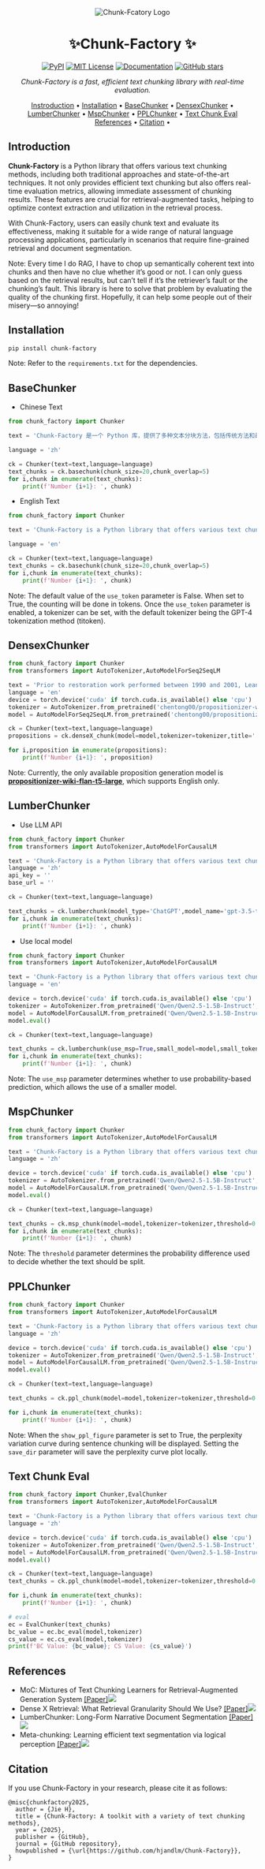 <div align='center'>

![Chunk-Fcatory Logo](./chunk_factory/assets/logo.png)

# ✨Chunk-Factory ✨
[![PyPI](https://img.shields.io/badge/pypi-v0.1.0-blue)](https://pypi.org/project/chunk-factory/)
[![MIT License](https://img.shields.io/badge/license-MIT-blue)](https://opensource.org/licenses/MIT)
[![Documentation](https://img.shields.io/badge/docs-Usage.md-blue.svg)](Usage.md)
[![GitHub stars](https://img.shields.io/github/stars/hjandlm/Chunk-Factory?style=social)](https://github.com/hjandlm/Chunk-Factory/stargazers)

_Chunk-Factory is a fast, efficient text chunking library with real-time evaluation._

[Instroduction](#Instroduction) •
[Installation](#Installation) •
[BaseChunker](#BaseChunker) •
[DensexChunker](#DensexChunker) •
[LumberChunker](#LumberChunker) •
[MspChunker](#MspChunker) •
[PPLChunker](#PPLChunker) •
[Text Chunk Eval](#Text-Chunk-Eval)
[References](#References) •
[Citation](#Citation) •

</div>

## Introduction
**Chunk-Factory** is a Python library that offers various text chunking methods, including both traditional approaches and state-of-the-art techniques. It not only provides efficient text chunking but also offers real-time evaluation metrics, allowing immediate assessment of chunking results. These features are crucial for retrieval-augmented tasks, helping to optimize context extraction and utilization in the retrieval process.

With Chunk-Factory, users can easily chunk text and evaluate its effectiveness, making it suitable for a wide range of natural language processing applications, particularly in scenarios that require fine-grained retrieval and document segmentation.

Note: Every time I do RAG, I have to chop up semantically coherent text into chunks and then have no clue whether it’s good or not. I can only guess based on the retrieval results, but can’t tell if it’s the retriever’s fault or the chunking’s fault. This library is here to solve that problem by evaluating the quality of the chunking first. Hopefully, it can help some people out of their misery—so annoying!

## Installation
```bash
pip install chunk-factory
```
Note: Refer to the `requirements.txt` for the dependencies.

## BaseChunker

- Chinese Text
```python
from chunk_factory import Chunker

text = 'Chunk-Factory 是一个 Python 库，提供了多种文本分块方法，包括传统方法和最先进的技术。它不仅提供高效的文本分块功能，还提供实时评估指标，允许即时评估分块结果。这些功能对检索增强任务至关重要，有助于优化上下文提取和在检索过程中的利用。'

language = 'zh'

ck = Chunker(text=text,language=language)
text_chunks = ck.basechunk(chunk_size=20,chunk_overlap=5)
for i,chunk in enumerate(text_chunks):
    print(f'Number {i+1}: ', chunk)
```

- English Text

```python
from chunk_factory import Chunker

text = 'Chunk-Factory is a Python library that offers various text chunking methods, including both traditional approaches and state-of-the-art techniques. It not only provides efficient text chunking but also offers real-time evaluation metrics, allowing immediate assessment of chunking results. These features are crucial for retrieval-augmented tasks, helping to optimize context extraction and utilization in the retrieval process.'

language = 'en'

ck = Chunker(text=text,language=language)
text_chunks = ck.basechunk(chunk_size=20,chunk_overlap=5)
for i,chunk in enumerate(text_chunks):
    print(f'Number {i+1}: ', chunk)
```

Note: The default value of the `use_token` parameter is False. When set to True, the counting will be done in tokens. Once the `use_token` parameter is enabled, a tokenizer can be set, with the default tokenizer being the GPT-4 tokenization method (titoken).

## DensexChunker

```python
from chunk_factory import Chunker
from transformers import AutoTokenizer,AutoModelForSeq2SeqLM

text = 'Prior to restoration work performed between 1990 and 2001, Leaning Tower of Pisa leaned at an angle of 5.5 degrees, but the tower now leans at about 3.99 degrees. This means the top of the tower is displaced horizontally 3.9 meters (12 ft 10 in) from the center.'
language = 'en'
device = torch.device('cuda' if torch.cuda.is_available() else 'cpu') 
tokenizer = AutoTokenizer.from_pretrained('chentong00/propositionizer-wiki-flan-t5-large')
model = AutoModelForSeq2SeqLM.from_pretrained('chentong00/propositionizer-wiki-flan-t5-large').to(device)

ck = Chunker(text=text,language=language)
propositions = ck.denseX_chunk(model=model,tokenizer=tokenizer,title='',section='',target_size=256,limit_count=5)

for i,proposition in enumerate(propositions):
    print(f'Number {i+1}: ', proposition)
```

Note: Currently, the only available proposition generation model is **[propositionizer-wiki-flan-t5-large](https://huggingface.co/chentong00/propositionizer-wiki-flan-t5-large)**, which supports English only.

## LumberChunker

- Use LLM API

```python
from chunk_factory import Chunker
from transformers import AutoTokenizer,AutoModelForCausalLM

text = 'Chunk-Factory is a Python library that offers various text chunking methods, including both traditional approaches and state-of-the-art techniques. It not only provides efficient text chunking but also offers real-time evaluation metrics, allowing immediate assessment of chunking results. These features are crucial for retrieval-augmented tasks, helping to optimize context extraction and utilization in the retrieval process.'
language = 'zh'
api_key = ''
base_url = ''

ck = Chunker(text=text,language=language)

text_chunks = ck.lumberchunk(model_type='ChatGPT',model_name='gpt-3.5-turbo',api_key=api_key,base_url=base_url)
for i,chunk in enumerate(text_chunks):
    print(f'Number {i+1}: ', chunk)
```

- Use local model

```python
from chunk_factory import Chunker
from transformers import AutoTokenizer,AutoModelForCausalLM

text = 'Chunk-Factory is a Python library that offers various text chunking methods, including both traditional approaches and state-of-the-art techniques. It not only provides efficient text chunking but also offers real-time evaluation metrics, allowing immediate assessment of chunking results. These features are crucial for retrieval-augmented tasks, helping to optimize context extraction and utilization in the retrieval process.'
language = 'en'

device = torch.device('cuda' if torch.cuda.is_available() else 'cpu') 
tokenizer = AutoTokenizer.from_pretrained('Qwen/Qwen2.5-1.5B-Instruct',trust_remote_code=True)  
model = AutoModelForCausalLM.from_pretrained('Qwen/Qwen2.5-1.5B-Instruct', trust_remote_code=True).to(device)  
model.eval()

ck = Chunker(text=text,language=language)

text_chunks = ck.lumberchunk(use_msp=True,small_model=model,small_tokenizer=tokenizer)
for i,chunk in enumerate(text_chunks):
    print(f'Number {i+1}: ', chunk)
```
Note: The `use_msp` parameter determines whether to use probability-based prediction, which allows the use of a smaller model.


## MspChunker
```python
from chunk_factory import Chunker
from transformers import AutoTokenizer,AutoModelForCausalLM

text = 'Chunk-Factory is a Python library that offers various text chunking methods, including both traditional approaches and state-of-the-art techniques. It not only provides efficient text chunking but also offers real-time evaluation metrics, allowing immediate assessment of chunking results. These features are crucial for retrieval-augmented tasks, helping to optimize context extraction and utilization in the retrieval process.'
language = 'zh'

device = torch.device('cuda' if torch.cuda.is_available() else 'cpu') 
tokenizer = AutoTokenizer.from_pretrained('Qwen/Qwen2.5-1.5B-Instruct',trust_remote_code=True)  
model = AutoModelForCausalLM.from_pretrained('Qwen/Qwen2.5-1.5B-Instruct', trust_remote_code=True).to(device)  
model.eval()

ck = Chunker(text=text,language=language)

text_chunks = ck.msp_chunk(model=model,tokenizer=tokenizer,threshold=0.07)
for i,chunk in enumerate(text_chunks):
    print(f'Number {i+1}: ', chunk)
```

Note: The `threshold` parameter determines the probability difference used to decide whether the text should be split.

## PPLChunker

```python
from chunk_factory import Chunker
from transformers import AutoTokenizer,AutoModelForCausalLM

text = 'Chunk-Factory is a Python library that offers various text chunking methods, including both traditional approaches and state-of-the-art techniques. It not only provides efficient text chunking but also offers real-time evaluation metrics, allowing immediate assessment of chunking results. These features are crucial for retrieval-augmented tasks, helping to optimize context extraction and utilization in the retrieval process.'
language = 'zh'

device = torch.device('cuda' if torch.cuda.is_available() else 'cpu') 
tokenizer = AutoTokenizer.from_pretrained('Qwen/Qwen2.5-1.5B-Instruct',trust_remote_code=True)  
model = AutoModelForCausalLM.from_pretrained('Qwen/Qwen2.5-1.5B-Instruct', trust_remote_code=True).to(device)  
model.eval()

ck = Chunker(text=text,language=language)

text_chunks = ck.ppl_chunk(model=model,tokenizer=tokenizer,threshold=0.2,max_length=2048,model_length=8096,show_ppl_figure=False,save_dir=None)

for i,chunk in enumerate(text_chunks):
    print(f'Number {i+1}: ', chunk)
```

Note: When the `show_ppl_figure` parameter is set to True, the perplexity variation curve during sentence chunking will be displayed. Setting the `save_dir` parameter will save the perplexity curve plot locally.


## Text Chunk Eval
```python
from chunk_factory import Chunker,EvalChunker
from transformers import AutoTokenizer,AutoModelForCausalLM

text = 'Chunk-Factory is a Python library that offers various text chunking methods, including both traditional approaches and state-of-the-art techniques. It not only provides efficient text chunking but also offers real-time evaluation metrics, allowing immediate assessment of chunking results. These features are crucial for retrieval-augmented tasks, helping to optimize context extraction and utilization in the retrieval process.'
language = 'zh'

device = torch.device('cuda' if torch.cuda.is_available() else 'cpu') 
tokenizer = AutoTokenizer.from_pretrained('Qwen/Qwen2.5-1.5B-Instruct',trust_remote_code=True)  
model = AutoModelForCausalLM.from_pretrained('Qwen/Qwen2.5-1.5B-Instruct', trust_remote_code=True).to(device)  
model.eval()

ck = Chunker(text=text,language=language)
text_chunks = ck.ppl_chunk(model=model,tokenizer=tokenizer,threshold=0.2,max_length=2048,model_length=8096,show_ppl_figure=False,save_dir=None)

for i,chunk in enumerate(text_chunks):
    print(f'Number {i+1}: ', chunk)

# eval
ec = EvalChunker(text_chunks)
bc_value = ec.bc_eval(model,tokenizer)
cs_value = ec.cs_eval(model,tokenizer)
print(f'BC Value: {bc_value}; CS Value: {cs_value}')
```

## References
* MoC: Mixtures of Text Chunking Learners for Retrieval-Augmented Generation System [[Paper]](https://arxiv.org/abs/2503.09600)![](https://img.shields.io/badge/arXiv-2025.03-red)
* Dense X Retrieval: What Retrieval Granularity Should We Use? [[Paper]](https://openreview.net/forum?id=WO0WM0xrJo)![](https://img.shields.io/badge/EMNLP-2024-blue)
* LumberChunker: Long-Form Narrative Document Segmentation [[Paper]](https://aclanthology.org/2024.findings-emnlp.377/)![](https://img.shields.io/badge/EMNLP-2024-blue)
* Meta-chunking: Learning efficient text segmentation via logical perception [[Paper]](https://arxiv.org/abs/2410.12788)![](https://img.shields.io/badge/arXiv-2024.11-red)



## Citation
If you use Chunk-Factory in your research, please cite it as follows:

```
@misc{chunkfactory2025,
  author = {Jie H},
  title = {Chunk-Factory: A toolkit with a variety of text chunking methods},
  year = {2025},
  publisher = {GitHub},
  journal = {GitHub repository},
  howpublished = {\url{https://github.com/hjandlm/Chunk-Factory}},
}
```
